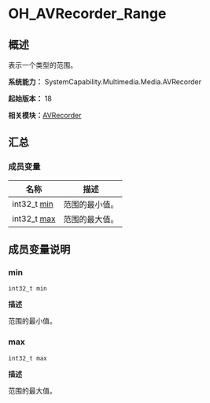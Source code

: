 # OH_AVRecorder_Range


## 概述

表示一个类型的范围。

**系统能力：** SystemCapability.Multimedia.Media.AVRecorder

**起始版本：** 18

**相关模块：**[AVRecorder](_a_v_recorder.md)


## 汇总


### 成员变量

| 名称 | 描述 | 
| -------- | -------- |
| int32_t [min](#min) | 范围的最小值。 | 
| int32_t [max](#max) | 范围的最大值。 | 


## 成员变量说明


### min

```
int32_t min
```

**描述**

范围的最小值。


### max

```
int32_t max
```

**描述**

范围的最大值。
